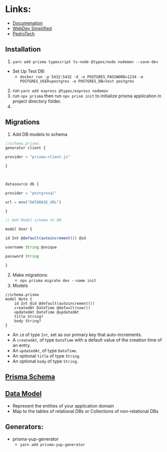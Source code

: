 # Links:
- [Documenation](https://www.prisma.io/docs/)
- [WebDev Simplified](http://youtube.cofalsem/watch?v=RebA5J-rlwg&t=345s)
- [PedroTech]()

## Installation
1. `yarn add prisma typescript ts-node @types/node nodemon --save-dev`
- Set Up Test DB: 
	- `docker run -p 5432:5432 -d -e POSTGRES_PASSWORD=1234 -e POSTGRES_USER=postgres -e POSTGRES_DB=test postgres`
2. run `yarn add express @types/express nodemon`
3. run `npx prisma` then run `npx prism init` to initialize prisma application in project directory folder.
4. 

## Migrations
1. Add DB models to schema
```ts
//schema.prisma
generator client {

provider = "prisma-client-js"

}

  

datasource db {

provider = "postgresql"

url = env("DATABASE_URL")

}

// Add Model schema to DB

model User {

id Int @default(autoincrement()) @id

username String @unique

password String

}
```
2. Make migrations:
	- `npx prisma migrate dev --name init`
3. Models
```tsx
//schema.prisma
model Note {
	id Int @id @default(autoincrement())
	createdAt DateTime @default(now())
	updatedAt DateTime @updatedAt
	title String?
	body String?
}
```
- An `id` of type `Int`, set as our primary key that auto-increments.
- A `createdAt`, of type `DateTime` with a default value of the creation time of an entry.
- An `updatedAt`, of type `DateTime`.
- An optional `title` of type `String`.
- An optional `body` of type `String`.

## [Prisma Schema](https://www.prisma.io/docs/concepts/components/prisma-schema)

## [Data Model](https://www.prisma.io/docs/concepts/components/prisma-schema/data-model#native-type-mapping)
- Represent the entities of your application domain
- Map to the tables of relational DBs or Collections of non-relational DBs

## Generators:
- prisma-yup-generator
	- `yarn add prisma-yup-generator`
